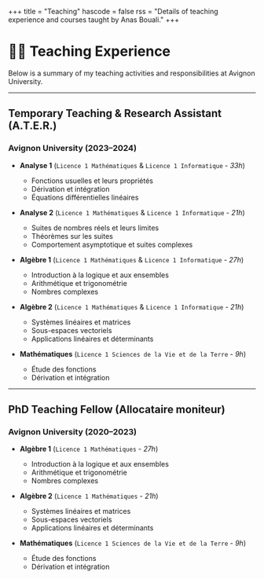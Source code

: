 +++
title = "Teaching"
hascode = false
rss = "Details of teaching experience and courses taught by Anas Bouali."
+++

# 🧑‍🏫 Teaching Experience

Below is a summary of my teaching activities and responsibilities at Avignon University.

---

## Temporary Teaching & Research Assistant (A.T.E.R.)
### Avignon University (2023–2024)

-   **Analyse 1** (`Licence 1 Mathématiques` & `Licence 1 Informatique` - *33h*)
    -   Fonctions usuelles et leurs propriétés
    -   Dérivation et intégration
    -   Équations différentielles linéaires

-   **Analyse 2** (`Licence 1 Mathématiques` & `Licence 1 Informatique` - *21h*)
    -   Suites de nombres réels et leurs limites
    -   Théorèmes sur les suites
    -   Comportement asymptotique et suites complexes

-   **Algèbre 1** (`Licence 1 Mathématiques` & `Licence 1 Informatique` - *27h*)
    -   Introduction à la logique et aux ensembles
    -   Arithmétique et trigonométrie
    -   Nombres complexes

-   **Algèbre 2** (`Licence 1 Mathématiques` & `Licence 1 Informatique` - *21h*)
    -   Systèmes linéaires et matrices
    -   Sous-espaces vectoriels
    -   Applications linéaires et déterminants

-   **Mathématiques** (`Licence 1 Sciences de la Vie et de la Terre` - *9h*)
    -   Étude des fonctions
    -   Dérivation et intégration

---

## PhD Teaching Fellow (Allocataire moniteur)
### Avignon University (2020–2023)

-   **Algèbre 1** (`Licence 1 Mathématiques` - *27h*)
    -   Introduction à la logique et aux ensembles
    -   Arithmétique et trigonométrie
    -   Nombres complexes

-   **Algèbre 2** (`Licence 1 Mathématiques` - *21h*)
    -   Systèmes linéaires et matrices
    -   Sous-espaces vectoriels
    -   Applications linéaires et déterminants

-   **Mathématiques** (`Licence 1 Sciences de la Vie et de la Terre` - *9h*)
    -   Étude des fonctions
    -   Dérivation et intégration